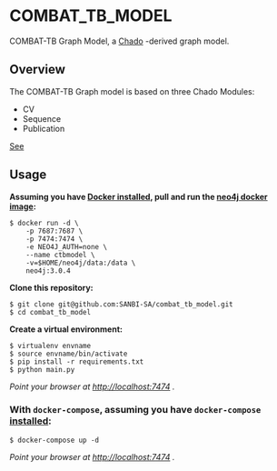 # COMBAT_TB_MODEL

COMBAT-TB Graph Model, a [Chado](https://github.com/GMOD/Chado) -derived graph model.

## Overview

The COMBAT-TB Graph model is based on three Chado Modules:

* CV
* Sequence
* Publication

[See](docs/chado_graph_model_draft.jpg)

## Usage

**Assuming you have [Docker installed](https://docs.docker.com/engine/installation/), pull and run the [neo4j docker image](https://hub.docker.com/_/neo4j/):**

```
$ docker run -d \
    -p 7687:7687 \
    -p 7474:7474 \
    -e NEO4J_AUTH=none \
    --name ctbmodel \
    -v=$HOME/neo4j/data:/data \
    neo4j:3.0.4
```

**Clone this repository:**

```
$ git clone git@github.com:SANBI-SA/combat_tb_model.git
$ cd combat_tb_model
```

**Create a virtual environment:**

```
$ virtualenv envname
$ source envname/bin/activate
$ pip install -r requirements.txt
$ python main.py
```
*Point your browser at [http://localhost:7474](http://localhost:7474) .*

### With `docker-compose`, assuming you have `docker-compose` [installed](https://docs.docker.com/compose/install/):
```
$ docker-compose up -d
```

*Point your browser at [http://localhost:7474](http://localhost:7474) .*

